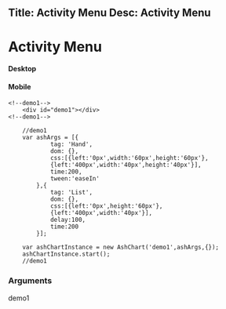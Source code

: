 Title: Activity Menu
Desc: Activity Menu
---
# Activity Menu

#### Desktop

#### Mobile

```
<!--demo1-->
	<div id="demo1"></div>
<!--demo1-->
```

```
	//demo1
	var ashArgs = [{
			tag: 'Hand',
		    dom: {},
		    css:[{left:'0px',width:'60px',height:'60px'},
		    {left:'400px',width:'40px',height:'40px'}],
		    time:200,
		    tween:'easeIn'
		},{
			tag: 'List',
		    dom: {},
		    css:[{left:'0px',height:'60px'},
		    {left:'400px',width:'40px'}],
		    delay:100,
		    time:200
		}];

	var ashChartInstance = new AshChart('demo1',ashArgs,{});
	ashChartInstance.start();
	//demo1
```
### Arguments


demo1